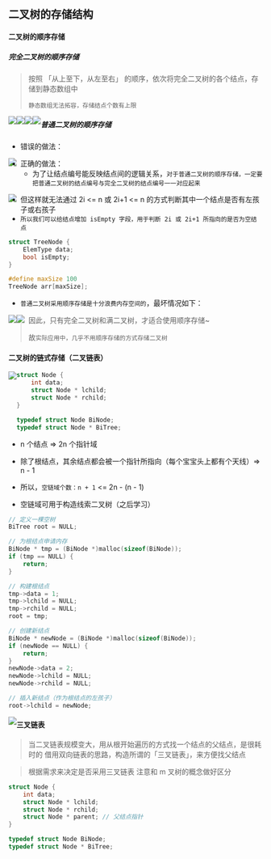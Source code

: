 ## 二叉树的存储结构

#### 二叉树的顺序存储

##### 完全二叉树的顺序存储

> 按照 「从上至下，从左至右」 的顺序，依次将完全二叉树的各个结点，存储到静态数组中
>
> `静态数组无法拓容，存储结点个数有上限`

<img src='https://gitee.com/pj-l/imgs-1/raw/master/screenShot/image-20211107213941958.png' style='float: left;'></img>

<img src='https://gitee.com/pj-l/imgs-1/raw/master/screenShot/image-20211107214410985.png' style='float: left;'></img>

<img src='https://gitee.com/pj-l/imgs-1/raw/master/screenShot/image-20211107215336063.png' style='float: left;'></img>

<img src='https://gitee.com/pj-l/imgs-1/raw/master/screenShot/image-20211107224648528.png' style='float: left;'></img>

##### 普通二叉树的顺序存储

- 错误的做法：

<img src='https://gitee.com/pj-l/imgs-1/raw/master/screenShot/image-20211107220344683.png' style='float: left;'></img>

- 正确的做法：
  - 为了让结点编号能反映结点间的逻辑关系，`对于普通二叉树的顺序存储，一定要把普通二叉树的结点编号与完全二叉树的结点编号一一对应起来`

<img src='https://gitee.com/pj-l/imgs-1/raw/master/screenShot/image-20211107221427566.png' style='float: left;'></img>

- 但这样就无法通过 2i <= n 或 2i+1 <= n 的方式判断其中一个结点是否有左孩子或右孩子
- `所以我们可以给结点增加 isEmpty 字段，用于判断 2i 或 2i+1 所指向的是否为空结点`

```c
struct TreeNode {
    ElemType data;
    bool isEmpty;
}

#define maxSize 100
TreeNode arr[maxSize];
```

- `普通二叉树采用顺序存储是十分浪费内存空间的`，最坏情况如下：

<img src='https://gitee.com/pj-l/imgs-1/raw/master/screenShot/image-20211107224002480.png' style='float: left;'></img>

<img src='https://gitee.com/pj-l/imgs-1/raw/master/screenShot/image-20211107224057738.png' style='float: left;'></img>

> 因此，只有完全二叉树和满二叉树，才适合使用顺序存储~
>
> 故`实际应用中，几乎不用顺序存储的方式存储二叉树`

#### 二叉树的链式存储（二叉链表）

<img src='https://gitee.com/pj-l/imgs-1/raw/master/screenShot/image-20211107225730797.png' style='float: left;'></img>

```c
struct Node {
    int data;
    struct Node * lchild;
    struct Node * rchild;
}

typedef struct Node BiNode;
typedef struct Node * BiTree;
```

- n 个结点 => 2n 个指针域
- 除了根结点，其余结点都会被一个指针所指向（每个宝宝头上都有个天线）=> n - 1
- 所以，`空链域个数：n + 1` <= 2n - (n - 1)

- 空链域可用于构造线索二叉树（之后学习）

```c
// 定义一棵空树
BiTree root = NULL;

// 为根结点申请内存
BiNode * tmp = (BiNode *)malloc(sizeof(BiNode));
if (tmp == NULL) {
    return;
}

// 构建根结点
tmp->data = 1;
tmp->lchild = NULL;
tmp->rchild = NULL;
root = tmp;

// 创建新结点
BiNode * newNode = (BiNode *)malloc(sizeof(BiNode));
if (newNode == NULL) {
    return;
}
newNode->data = 2;
newNode->lchild = NULL;
newNode->rchild = NULL;

// 插入新结点（作为根结点的左孩子）
root->lchild = newNode;
```

<img src='https://gitee.com/pj-l/imgs-1/raw/master/screenShot/image-20211107231525351.png' style='float: left;'></img>

#### 三叉链表

> 当二叉链表规模变大，用从根开始遍历的方式找一个结点的父结点，是很耗时的
> 借用双向链表的思路，构造所谓的「三叉链表」，来方便找父结点

> 根据需求来决定是否采用三叉链表
> 注意和 m 叉树的概念做好区分

```c
struct Node {
    int data;
    struct Node * lchild;
    struct Node * rchild;
    struct Node * parent; // 父结点指针
}

typedef struct Node BiNode;
typedef struct Node * BiTree;
```
